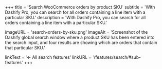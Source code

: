 +++
title = 'Search WooCommerce orders by product SKU'
subtitle = 'With Dashify Pro, you can search for all orders containing a line item with a particular SKU.'
description = 'With Dashify Pro, you can search for all orders containing a line item with a particular SKU.'

imageURL = 'search-orders-by-sku.png'
imageAlt = 'Screenshot of the Dashify global search window where a product SKU has been entered into the search input, and four results are showing which are orders that contain that particular SKU.'

linkText = '← All search features'
linkURL = '/features/search/#sub-features'
+++
